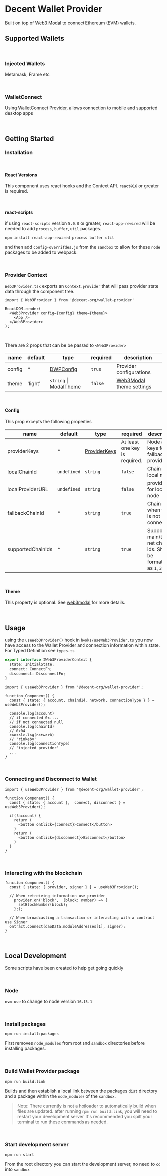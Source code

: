 # Decent Wallet Provider
Built on top of [Web3 Modal](https://web3modal.com) to connect Ethereum (EVM) wallets.

## Supported Wallets
<br />

### Injected Wallets

Metamask, Frame etc

<br />


### WalletConnect
Using WalletConnect Provider, allows connection to mobile and supported desktop apps

<br />


## Getting Started

### Installation

<br />

#### React Versions
This component uses react hooks and the Context API. `react@16` or greater is required.

<br />


#### react-scripts
if using `react-scripts` version `5.0.0` or greater, `react-app-rewired` will be needed to add `process`, `buffer`, `util` packages.

```
npm install react-app-rewired process buffer util
```

and then add `config-overrifdes.js` from the `sandbox` to allow for these `node` packages to be added to webpack.

<br />

### Provider Context
`Web3Provider.tsx` exports an `Context.provider` that will pass provider state data through the component tree.

```tsx
import { Web3Provider } from '@decent-org/wallet-provider'

ReactDOM.render(
  <Web3Provider config={config} theme={theme}>
    <App />
  </Web3Provider>
);
```

<br />


There are 2 props that can be be passed to `<Web3Provider>`

| name | default | type | required | description |
| ---- | ------- | ---- | -------- | ----------- |
| config | * | [DWPConfig](./src/types/) | `true` | Provider configurations |
| theme | 'light' | `string` \| [ModalTheme](./src/types/) | `false` | [Web3Modal](https://github.com/Web3Modal/web3modal) theme settings |

<br />

#### Config

This prop excepts the following properties

| name | default | type | required | description |
| ---- | ------- | ---- | -------- | ----------- |
| providerKeys | * | [ProviderKeys](./src/types/) | At least one key is required. | Node api keys for fallback provider |
| localChainId | `undefined` | `string` | `false` | Chain id for local node |
localProviderURL | `undefined` | `string` | `false` | providerURL for local node |
| fallbackChainId | * | `string` | `true` | Chain Id for when wallet is not connected |
| supportedChainIds | * | `string` | `true` | Supported main/test net chain ids. Should be formatted as `1,3,4,42` |

<br />

#### Theme

This property is optional. See [web3modal](https://github.com/Web3Modal/web3modal) for more details.

<br />



## Usage
using the `useWeb3Provider()` hook in `hooks/useWeb3Provider.ts` you now have access to the Wallet Provider and connection information within state. For Typed Definition see `types.ts`

```ts
export interface IWeb3ProviderContext {
  state: InitialState;
  connect: ConnectFn;
  disconnect: DisconnectFn;
}
```

```tsx
import { useWeb3Provider } from '@decent-org/wallet-provider';

function Component() {
  const { state: { account, chaindId, network, connectionType } } = useWeb3Provider();

  console.log(account)
  // if connected 0x.... 
  // if not connected null
  console.log(chainId)
  // 0x04
  console.log(network)
  // 'rinkeby'
  console.log(connectionType)
  // 'injected provider'
  ... 
}
```

<br />


### Connecting and Disconnect to Wallet

```tsx
import { useWeb3Provider } from '@decent-org/wallet-provider';

function Component() {
  const { state: { account },  connect, disconnect } = useWeb3Provider();

  if(!account) {
    return (
      <button onClick={connect}>Connect</button>
    )
    return (
      <button onClick={disconnect}>Disconnect</button>
    )
  }
}
```

<br />

### Interacting with the blockchain

```tsx
function Component() {
  const { state: { provider, signer } } = useWeb3Provider();

  // When retreiving information use provider
    provider.on('block',  (block: number) => {
      setBlockNumber(block);
    };);

  // When broadcasting a transaction or interacting with a contract use Signer
  ontract.connect(daoData.moduleAddresses[1], signer);
}
```

<br />

## Local Development
Some scripts have been created to help get going quickly

<br />


### Node 

`nvm use` to change to node version `16.15.1`

<br />

### Install packages

```
npm run install:packages
```

First removes `node_modules` from root and `sandbox` directories before installing packages.

<br />

### Build Wallet Provider package

```
npm run build:link
```

Builds and then establish a local link between the packages `dist` directory and a package within the `node_modules` of the `sandbox`.

> Note: There currently is not a hotloader to automatically build when files are updated. after running `npm run build:link`, you will need to restart your development server. It's recommended you spilt your terminal to run these commands as needed.

<br />

### Start development server

```
npm run start
```

From the root directory you can start the development server, no need to `cd` into `sandbox`


